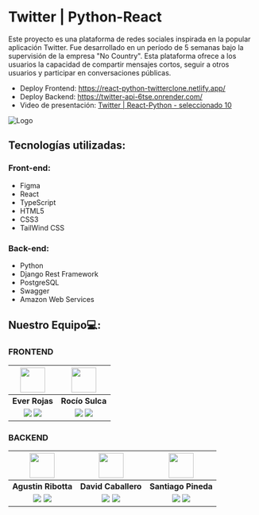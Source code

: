# Twitter | Python-React

Este proyecto es una plataforma de redes sociales inspirada en la popular aplicación Twitter. Fue desarrollado en un período de 5 semanas bajo la supervisión de la empresa "No Country". Esta plataforma ofrece a los usuarios la capacidad de compartir mensajes cortos, seguir a otros usuarios y participar en conversaciones públicas.

- Deploy Frontend: https://react-python-twitterclone.netlify.app/
- Deploy Backend: https://twitter-api-6tse.onrender.com/
- Video de presentación: <a href="https://www.youtube.com/watch?v=o_MnO-BipSA&ab_channel=DavidCaballero">Twitter | React-Python - seleccionado 10</a>

![Logo](https://israelvalley.com/wp-content/uploads/2020/08/twitter-logo-1200x675.jpg)


## Tecnologías utilizadas:

### Front-end:
- Figma
- React
- TypeScript
- HTML5
- CSS3
- TailWind CSS


### Back-end:
- Python 
- Django Rest Framework
- PostgreSQL
- Swagger
- Amazon Web Services

## Nuestro Equipo💻: 

### FRONTEND
| <img src="https://ca.slack-edge.com/T032Y55Q6VC-U054MEM60H4-1b6941a55e38-512" width=50>  | <img src="https://avatars.githubusercontent.com/u/85118013?v=4" width=50>  
:-:|:-:|
| **Ever Rojas**  | **Rocío Sulca**   
| <a href="https://github.com/Everjr18"><img src="https://img.shields.io/badge/github-%23121011.svg?&style=for-the-badge&logo=github&logoColor=white"/></a> <a href="https://www.linkedin.com/in/ever-jose-rojas-perez-39aa0722a"><img src="https://img.shields.io/badge/linkedin%20-%230077B5.svg?&style=for-the-badge&logo=linkedin&logoColor=white"/></a> | <a href="https://github.com/RocioSulca"><img src="https://img.shields.io/badge/github-%23121011.svg?&style=for-the-badge&logo=github&logoColor=white"/></a> <a href="https://www.linkedin.com/in/rocio-sulca-zuloaga-a15179145/"><img src="https://img.shields.io/badge/linkedin%20-%230077B5.svg?&style=for-the-badge&logo=linkedin&logoColor=white"/></a> |  <a href="https://github.com/mafer23"><img src="https://img.shields.io/badge/github-%23121011.svg?&style=for-the-badge&logo=github&logoColor=white"/></a> <a href="https://linkedin.com/in/fernandapalencia/"><img src="https://img.shields.io/badge/linkedin%20-%230077B5.svg?&style=for-the-badge&logo=linkedin&logoColor=white"/></a> |
### BACKEND
| <img src="https://ca.slack-edge.com/T032Y55Q6VC-U04S5MED3F1-2e061f500b79-512" width=50>| <img src="https://avatars.githubusercontent.com/u/103399657?s=400&u=cc387a7c6f90dafa1a4a3218756b0c65f8614621&v=4" width=50>  | <img src="https://portafoliosantiago.pythonanywhere.com/static/Proyectowebapp/img/foto.png" width=50>  |   
:-:|:-:|:-:|
| **Agustin Ribotta**  | **David Caballero**  | **Santiago Pineda**  | 
| <a href="https://github.com/AgustinRibotta"><img src="https://img.shields.io/badge/github-%23121011.svg?&style=for-the-badge&logo=github&logoColor=white"/></a> <a href="https://www.linkedin.com/in/agustin-ribotta-04043820b/"><img src="https://img.shields.io/badge/linkedin%20-%230077B5.svg?&style=for-the-badge&logo=linkedin&logoColor=white"/></a> | <a href="https://github.com/Caballero25"><img src="https://img.shields.io/badge/github-%23121011.svg?&style=for-the-badge&logo=github&logoColor=white"/></a> <a href="https://www.linkedin.com/in/jos%C3%A9-david-caballero-mej%C3%ADa-207b13234/"><img src="https://img.shields.io/badge/linkedin%20-%230077B5.svg?&style=for-the-badge&logo=linkedin&logoColor=white"/></a> | <a href="https://github.com/AnimeCommunity"><img src="https://img.shields.io/badge/github-%23121011.svg?&style=for-the-badge&logo=github&logoColor=white"/></a> <a href="https://www.linkedin.com/in/daniel-santiago-pineda-garnica-ab214894/"><img src="https://img.shields.io/badge/linkedin%20-%230077B5.svg?&style=for-the-badge&logo=linkedin&logoColor=white"/></a> |

<br>
